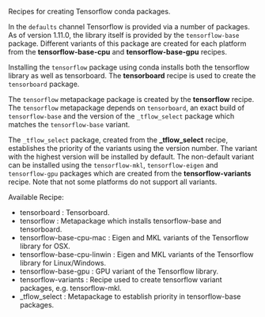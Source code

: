 Recipes for creating Tensorflow conda packages.

In the `defaults` channel Tensorflow is provided via a number of packages.
As of version 1.11.0, the library itself is provided by the `tensorflow-base`
package. Different variants of this package are created for each platform from
the **tensorflow-base-cpu** and **tensorflow-base-gpu** recipes.

Installing the `tensorflow` package using conda installs both the tensorflow
library as well as tensorboard.  The **tensorboard** recipe is used to create
the `tensorboard` package.

The `tensorflow` metapackage package is created by the **tensorflow** recipe.
The `tensorflow` metapackage depends on `tensorboard`, an exact
build of `tensorflow-base` and the version of the `_tflow_select` package
which matches the `tensorflow-base` variant.

The `_tflow_select` package, created from the **_tflow_select** recipe,
establishes the priority of the variants using the version number. The variant
with the highest version will be installed by default. The non-default variant
can be installed using the `tensorflow-mkl`, `tensorflow-eigen` and
`tensorflow-gpu` packages which are created from the **tensorflow-variants**
recipe.  Note that not some platforms do not support all variants.

Available Recipe:

* tensorboard : Tensorboard.
* tensorflow : Metapackage which installs tensorflow-base and tensorboard.
* tensorflow-base-cpu-mac : Eigen and MKL variants of the Tensorflow library for OSX.
* tensorflow-base-cpu-linwin : Eigen and MKL variants of the Tensorflow library for Linux/Windows.
* tensorflow-base-gpu : GPU variant of the Tensorflow library.
* tensorflow-variants : Recipe used to create tensorflow variant packages, e.g. tensorflow-mkl.
* _tflow_select : Metapackage to establish priority in tensorflow-base packages.
